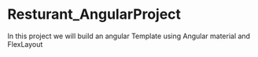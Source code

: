 # Resturant_AngularProject
In this project we will build an angular Template using Angular material and FlexLayout
